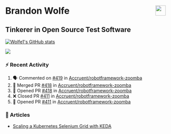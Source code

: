 Brandon Wolfe <a href="https://www.linkedin.com/in/brandon-wolfe1" target="_blank" rel="noreferrer"><img src="https://raw.githubusercontent.com/danielcranney/readme-generator/main/public/icons/socials/linkedin.svg" width="32" height="32" align="right"/></a>
==============================
Tinkerer in Open Source Test Software
-----------------------------

<p align="left"><a href="http://www.github.com/Wolfe1"><img src="https://github-readme-stats.vercel.app/api?username=Wolfe1&show_icons=true&hide=&count_private=true&title_color=0891b2&text_color=ffffff&icon_color=0891b2&bg_color=1c1917&hide_border=true&show_icons=true" alt="Wolfe1's GitHub stats" /></a></p>
<p align="left"><a href="http://www.github.com/Wolfe1"><img src="https://github-readme-streak-stats.herokuapp.com/?user=Wolfe1&stroke=ffffff&background=1c1917&ring=0891b2&fire=0891b2&currStreakNum=ffffff&currStreakLabel=0891b2&sideNums=ffffff&sideLabels=ffffff&dates=ffffff&hide_border=true" /></a></p>

### :zap: Recent Activity
<!--START_SECTION:activity-->
1. 🗣 Commented on [#419](https://github.com/Accruent/robotframework-zoomba/pull/419#issuecomment-2346315653) in [Accruent/robotframework-zoomba](https://github.com/Accruent/robotframework-zoomba)
2. 🎉 Merged PR [#418](https://github.com/Accruent/robotframework-zoomba/pull/418) in [Accruent/robotframework-zoomba](https://github.com/Accruent/robotframework-zoomba)
3. 💪 Opened PR [#418](https://github.com/Accruent/robotframework-zoomba/pull/418) in [Accruent/robotframework-zoomba](https://github.com/Accruent/robotframework-zoomba)
4. ❌ Closed PR [#411](https://github.com/Accruent/robotframework-zoomba/pull/411) in [Accruent/robotframework-zoomba](https://github.com/Accruent/robotframework-zoomba)
5. 💪 Opened PR [#411](https://github.com/Accruent/robotframework-zoomba/pull/411) in [Accruent/robotframework-zoomba](https://github.com/Accruent/robotframework-zoomba)
<!--END_SECTION:activity-->

### :newspaper: Articles
- [Scaling a Kubernetes Selenium Grid with KEDA](https://www.linkedin.com/pulse/scaling-kubernetes-selenium-grid-keda-brandon-wolfe)
